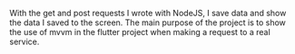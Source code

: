 With the get and post requests I wrote with NodeJS, I save data and show the data I saved to the screen. The main purpose of the project is to show the use of mvvm in the flutter project when making a request to a real service.




